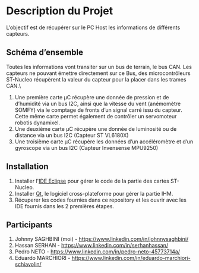 # Description du Projet
L’objectif est de récupérer sur le PC Host les informations de différents capteurs.

## Schéma d’ensemble
Toutes les informations vont transiter sur un bus de terrain, le bus CAN.
Les capteurs ne pouvant émettre directement sur ce Bus, des microcontrôleurs ST-Nucleo récupèrent la valeur du capteur pour la placer dans les trames CAN.\

1. Une première carte µC récupère une donnée de pression et de d’humidité via un bus I2C, ainsi que la vitesse du vent (anémomètre SOMFY) via le comptage de fronts d’un signal carré issu du capteur. Cette même carte permet également de contrôler un servomoteur robotis dynamixel.
2. Une deuxième carte µC récupère une donnée de luminosité ou de distance via un bus I2C (Capteur ST VL6180X)
3. Une troisième carte µC récupère les données d’un accéléromètre et d’un gyroscope via un bus I2C (Capteur Invensense MPU9250)

## Installation
1. Installer l'[IDE Eclipse](https://www.eclipse.org/downloads/) pour gérer le code de la partie des cartes ST-Nucleo.
2. Installer [Qt](https://www.qt.io/download), le logiciel cross-plateforme pour gérer la partie IHM.
3. Récuperer les codes fournies dans ce repository et les ouvrir avec les IDE fournis dans les 2 premières étapes.

## Participants
1. Johnny SAGHBINI (moi) - https://www.linkedin.com/in/johnnysaghbini/
2. Hassan SERHAN - https://www.linkedin.com/in/serhanhassan/
3. Pedro NETO - https://www.linkedin.com/in/pedro-neto-45773714a/
4. Eduardo MARCHIORI - https://www.linkedin.com/in/eduardo-marchiori-schiavolin/
